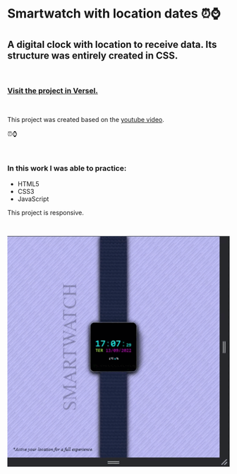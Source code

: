 # Smartwatch with location dates ⏰⌚

## A digital clock with location to receive data. Its structure was entirely created in CSS.

<br>

### <a href="https://smartwatch-nine.vercel.app/">Visit the project in Versel.</a>

<br>

This project was created based on the <a href="https://www.youtube.com/watch?v=WOxS0uiVyMg&t=448s">youtube video</a>.

⏰⌚

<br>

### In this work I was able to practice:

* HTML5
* CSS3
* JavaScript

This project is responsive.

<br>

![Smartwatch image exemple](images/readme.gif)